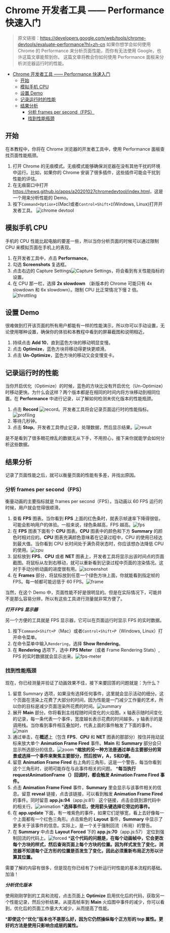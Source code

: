 # Chrome 开发者工具 —— Performance 快速入门

> 原文链接：<https://developers.google.com/web/tools/chrome-devtools/evaluate-performance?hl=zh-cn>
> 如果你想学会如何使用 Chrome 的 Performance 来分析页面性能，而你有无法使用 Google，也许这篇文章能帮到你。
> 这篇文章将教会你如何使用 Performance 面板来分析浏览器运行时的性能。

<!-- TOC -->

- [Chrome 开发者工具 —— Performance 快速入门](#chrome-开发者工具--performance-快速入门)
  - [开始](#开始)
  - [模拟手机 CPU](#模拟手机-cpu)
  - [设置 Demo](#设置-demo)
  - [记录运行时的性能](#记录运行时的性能)
  - [结果分析](#结果分析)
    - [分析 frames per second（FPS）](#分析-frames-per-secondfps)
    - [找到性能瓶颈](#找到性能瓶颈)

<!-- /TOC -->

## 开始

在本教程中，你将在 Chrome 浏览器的开发者工具中，使用 Performance 面板查找页面性能瓶颈。

1. 打开 Chrome 的无痕模式。无痕模式能够确保浏览器在没有其他干扰的环境中运行。比如，如果你的 Chrome 安装了很多插件，这些插件可能会干扰到性能的评估。
2. 在无痕窗口中打开 <https://hewq.github.io/apps/a20201027chromedevtool/index.html>，这是一个用来分析性能的 Demo。
3. 按下`Command+Option+I`(Mac)或者`Control+Shift+I`(Windows, Linux)打开开发者工具。
![chrome devtool](get-started.png)

## 模拟手机 CPU

手机的 CPU 性能比起电脑的要差一些，所以当你分析页面的时候可以通过限制 CPU 来模拟页面在手机上的表现。

1. 在开发者工具中，点击 **Performance**。
2. 勾选 **Screenshots** 复选框。
3. 点击右边的 Capture Settings![Capture Settings](capture-settings.png)，将会看到有关性能指标的设置。
4. 在 CPU 那一栏，选择 **2x slowdown** （新版本的 Chrome 可能只有 4x slowdown 和 6x slowdown）。限制 CPU 比正常情况下慢 2 倍。
![throttling](throttling.svg)

## 设置 Demo

很难做到打开该页面的所有用户都能有一样的性能演示，所以你可以手动设置，无论使用哪种设置，确保你的体验和本教程中看到的屏幕截图和说明相近。

1. 持续点击 **Add 10**，直到蓝色方块的移动明显变慢。
2. 点击 **Optimize**，蓝色方块将移动得更快更顺滑。
3. 点击 **Un-Optimize**，蓝色方块的移动又会变慢变卡。

## 记录运行时的性能

当你开启优化（Optimize）的时候，蓝色的方块比没有开启优化（Un-Optimize）时移动更快。为什么会这样？两个版本都是在相同的时间内将方块移动到相同位置。在 **Performance** 中进行记录，以了解如何检测未优化版本的性能瓶颈。

1. 点击 **Record** ![record](record.png)。开发者工具将会记录页面运行时的性能指标。![profiling](profiling.png)
2. 等待几秒钟。
3. 点击 **Stop**。开发者工具停止记录，处理数据，然后显示结果。![result](results.png)

是不是看到了很多眼花缭乱的数据无从下手，不用担心，接下来你就能学会如何分析这些数据。

## 结果分析

记录了页面性能之后，就可以衡量页面的性能有多差，并找出原因。

### 分析 frames per second（FPS）

衡量动画的主要指标就是 frames per second（FPS）。当动画以 60 FPS 运行的时候，用户就会觉得很顺滑。

1. 查看 **FPS** 图表。当你看到 **FPS** 上面的红色条时，就表示帧速率下降得很低，可能会影响用户的体验。一般来说，绿色条越高，FPS 越高。![fps](fps-chart.svg)
2. 在 **FPS** 图表下面有个 **CPU** 图表。**CPU** 图表中的颜色和下方 **Summary** 的颜色时相对应的。**CPU** 图表充满颜色意味着在记录过程中，CPU 的使用已经达到最大值。当你看到 CPU 长时间处于满负荷状态时，你应该想办法降低 CPU 的使用。![cpu](cpu-summary.svg)
3. 鼠标放到 **FPS**、**CPU** 或者 **NET** 图表上，开发者工具将显示出该时间点的页面截图。将鼠标从左到右移动，就可以重新看到记录过程中页面的渲染情况。这对于手动分析动画的进度很有用。![screenshot](screenshot.png)
4. 在 **Frames** 部分，将鼠标放到任意一个绿色方块上面，你就能看到指定帧的 FPS。每一帧都可能远低于 60 FPS。![frame](frame.png)

当然，在这个 Demo 中，页面性能不好是很明显的。但是在实际情况下，可能并不是那么容易分辨，所以有这些工具进行测量就非常方便了。

***打开 FPS 显示器***

另一个方便的工具就是 FPS 显示器，它可以在页面运行时显示 FPS 的实时数据。

1. 按下`Command+Shift+P`（Mac）或者`Control+Shift+P`（Windows, Linux）打开命令菜单。
2. 在命令菜单中输入`Rendering`，选择 **Show Rendering**。
3. 在 **Rendering** 选项下，选中 **FPS Meter**（或者 Frame Rendering Stats）, FPS 的实时数据就会显示出来。![fps-meter](fps-meter.png)

### 找到性能瓶颈

现在，你已经测量并验证了动画效果不佳，接下来要回答的问题就是：为什么？

1. 留意 Summary 选项，如果没有选择任何事件，这里就会显示活动的细分。这个页面在渲染上花费了大部分的时间，因为性能是一门减少工作量的艺术，所以你的目标是减少页面渲染所花费的时间。![summary](summary.svg)
2. 展开 **Main** 部分。你将看到主线程随时间变化的火焰图。x 轴表示随时间变化的记录，每一条代表一个事件，宽度越长表示花费的时间越多。y 轴表示的是调用栈。当你看到事件相互叠加时，代表上面的事件触发了下面的事件。![main](main.svg)
3. 通过单击，在**概述**上（包含 **FPS**、**CPU** 和 **NET** 图表的那部分）按住并拖动鼠标来放大单个 **Animation Frame Fired** 事件。**Main** 和 **Summary** 部分会只显示所选部分的信息。![zoom](zoomed.png)
***缩放的另一种方法是通过单击主要部分的背景或选择一个事件来聚焦主要部分，然后按W，A，S和D键。**
4. 留意 **Animation Frame Fired** 右上角的三角形，这是一个警告，每当你看到这个三角形时，说明可能存在与此事件相关的问题。
***每当执行requestAnimationFrame（）回调时，都会触发 Animation Frame Fired 事件。**
5. 点击 **Animation Frame Fired** 事件，**Summary** 里会显示与该事件相关的信息。留意 **reveal** 链接，点击该链接，可以看到触发 **Animation Frame Fired** 的事件。同时留意 **app.js:94**（app.js:81） 这个链接，点击会跳到源代码中的相关行。![animation](animation-frame-fired.png)
***选择事件后，使用箭头键选择它旁边的事件。**
6. 在 **app.update** 下面，有一堆紫色的事件，如果它们足够宽，看上去好像每一个上面都有一个红色三角形。点击紫色的 **Layout** 事件，**Summary** 中显示了更多关于该事件的信息。实际上，是一个关于强制回流（布局）的警告。
7. 在 **Summary** 中点击 **Layout Forced** 下的 **app.js:70**（app.js:57） 定位到强制回流的代码上。![forced](forced-layout-src.png)
***这个代码的问题是，在每个动画帧中，它会更改每个方块的样式，然后查询页面上每个方块的位置。因为样式发生了变化，浏览器不知道每个正方形的位置是否发生了变化，因此必须重新布局正方形以计算其位置。**

需要了解的内容有很多，但是现在你已经有了分析运行时性能的基本流程的基础。加油！

***分析优化版本***

使用刚刚学到的工具和流程，点击页面上 **Optimize** 启用优化后的代码，获取另一个性能记录，然后分析结果。从提高帧率到 **Main** 火焰图中事件的减少，你可以看到，优化后的页面工作量大大减少，从而提高了性能。

***即使这个“优化”版本也不是那么好，因为它仍然操纵每个正方形的 top 属性。更好的方法是使用只影响合成层的属性。**
